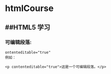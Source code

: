 # htmlCourse
##HTML5 学习
---
### 可编辑段落:
    ontenteditable="true"
    例如：
`<p contenteditable="true">这是一个可编辑段落。</p>`


